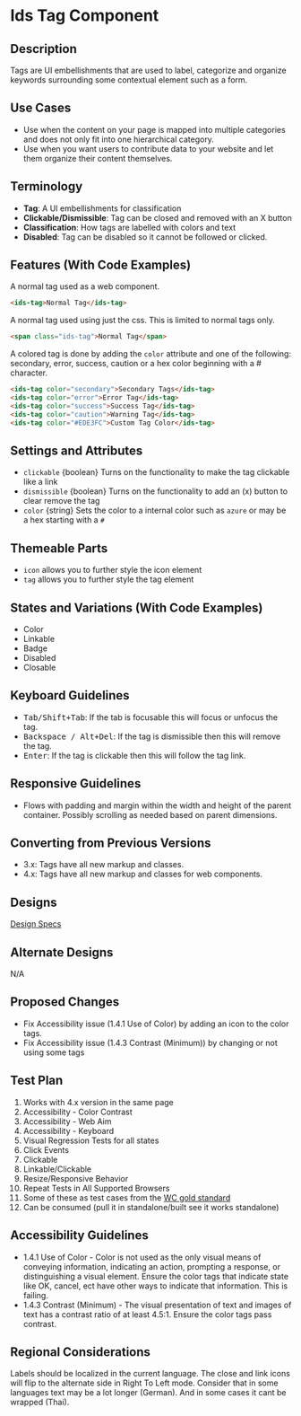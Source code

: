# Ids Tag Component

## Description

Tags are UI embellishments that are used to label, categorize and organize keywords surrounding
some contextual element such as a form.

## Use Cases

- Use when the content on your page is mapped into multiple categories and does not only fit into one hierarchical category.
- Use when you want users to contribute data to your website and let them organize their content themselves.

## Terminology

- **Tag**: A UI embellishments for classification
- **Clickable/Dismissible**: Tag can be closed and removed with an X button
- **Classification**:  How tags are labelled with colors and text
- **Disabled**: Tag can be disabled so it cannot be followed or clicked.

## Features (With Code Examples)

A normal tag used as a web component.

```html
<ids-tag>Normal Tag</ids-tag>
```

A normal tag used using just the css. This is limited to normal tags only.

```html
<span class="ids-tag">Normal Tag</span>
```

A colored tag is done by adding the `color` attribute and one of the following: secondary, error, success, caution or a hex color beginning with a # character.

```html
<ids-tag color="secondary">Secondary Tags</ids-tag>
<ids-tag color="error">Error Tag</ids-tag>
<ids-tag color="success">Success Tag</ids-tag>
<ids-tag color="caution">Warning Tag</ids-tag>
<ids-tag color="#EDE3FC">Custom Tag Color</ids-tag>
```

## Settings and Attributes

- `clickable` {boolean} Turns on the functionality to make the tag clickable like a link
- `dismissible` {boolean} Turns on the functionality to add an (x) button to clear remove the tag
- `color` {string} Sets the color to a internal color such as `azure` or may be a hex starting with a `#`

## Themeable Parts

- `icon` allows you to further style the icon element
- `tag` allows you to further style the tag element

## States and Variations (With Code Examples)

- Color
- Linkable
- Badge
- Disabled
- Closable

## Keyboard Guidelines

- <kbd>Tab/Shift+Tab</kbd>: If the tab is focusable this will focus or unfocus the tag.
- <kbd>Backspace / Alt+Del</kbd>: If the tag is dismissible then this will remove the tag.
- <kbd>Enter</kbd>: If the tag is clickable then this will follow the tag link.

## Responsive Guidelines

- Flows with padding and margin within the width and height of the parent container. Possibly scrolling as needed based on parent dimensions.

## Converting from Previous Versions

- 3.x: Tags have all new markup and classes.
- 4.x: Tags have all new markup and classes for web components.

## Designs

[Design Specs](https://www.figma.com/file/ok0LLOT9PP1J0kBkPMaZ5c/IDS_Component_File_v4.6-(Draft))

## Alternate Designs

N/A

## Proposed Changes

- Fix Accessibility issue (1.4.1 Use of Color) by adding an icon to the color tags.
- Fix Accessibility issue (1.4.3 Contrast (Minimum)) by changing or not using some tags

## Test Plan

1. Works with 4.x version in the same page
1. Accessibility - Color Contrast
1. Accessibility - Web Aim
1. Accessibility - Keyboard
1. Visual Regression Tests for all states
1. Click Events
1. Clickable
1. Linkable/Clickable
1. Resize/Responsive Behavior
1. Repeat Tests in All Supported Browsers
1. Some of these as test cases from the [WC gold standard](https://github.com/webcomponents/gold-standard/wiki#api)
1. Can be consumed (pull it in standalone/built see it works standalone)

## Accessibility Guidelines

- 1.4.1 Use of Color - Color is not used as the only visual means of conveying information, indicating an action, prompting a response, or distinguishing a visual element. Ensure the color tags that indicate state like OK, cancel, ect have other ways to indicate that information. This is failing.
- 1.4.3 Contrast (Minimum) - The visual presentation of text and images of text has a contrast ratio of at least 4.5:1.   Ensure the color tags pass contrast.

## Regional Considerations

Labels should be localized in the current language. The close and link icons will flip to the alternate side in Right To Left mode. Consider that in some languages text may be a lot longer (German). And in some cases it cant be wrapped (Thai).
